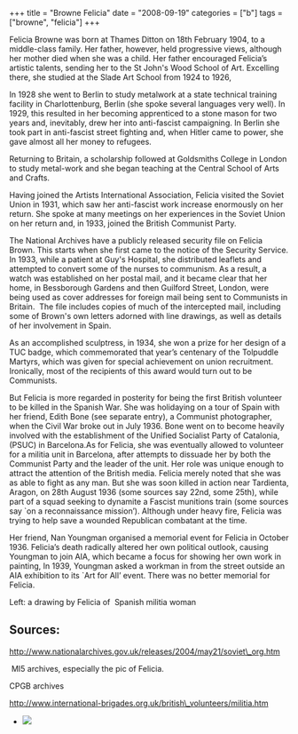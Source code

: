 +++
title = "Browne Felicia"
date = "2008-09-19"
categories = ["b"]
tags = ["browne", "felicia"]
+++

Felicia Browne was born at Thames Ditton on 18th February 1904, to a middle-class family. Her father, however, held progressive views, although her mother died when she was a child. Her father encouraged Felicia’s artistic talents, sending her to the St John's Wood School of Art. Excelling there, she studied at the Slade Art School from 1924 to 1926,

In 1928 she went to Berlin to study metalwork at a state technical training facility in Charlottenburg, Berlin (she spoke several languages very well). In 1929, this resulted in her becoming apprenticed to a stone mason for two years and, inevitably, drew her into anti-fascist campaigning. In Berlin she took part in anti-fascist street fighting and, when Hitler came to power, she gave almost all her money to refugees.

Returning to Britain, a scholarship followed at Goldsmiths College in London to study metal-work and she began teaching at the Central School of Arts and Crafts.

Having joined the Artists International Association, Felicia visited the Soviet Union in 1931, which saw her anti-fascist work increase enormously on her return. She spoke at many meetings on her experiences in the Soviet Union on her return and, in 1933, joined the British Communist Party.

The National Archives have a publicly released security file on Felicia Brown. This starts when she first came to the notice of the Security Service. In 1933, while a patient at Guy's Hospital, she distributed leaflets and attempted to convert some of the nurses to communism. As a result, a watch was established on her postal mail, and it became clear that her home, in Bessborough Gardens and then Guilford Street, London, were being used as cover addresses for foreign mail being sent to Communists in Britain.  The file includes copies of much of the intercepted mail, including some of Brown's own letters adorned with line drawings, as well as details of her involvement in Spain.

As an accomplished sculptress, in 1934, she won a prize for her design of a TUC badge, which commemorated that year’s centenary of the Tolpuddle Martyrs, which was given for special achievement on union recruitment. Ironically, most of the recipients of this award would turn out to be Communists.

But Felicia is more regarded in posterity for being the first British volunteer to be killed in the Spanish War. She was holidaying on a tour of Spain with her friend, Edith Bone (see separate entry), a Communist photographer, when the Civil War broke out in July 1936. Bone went on to become heavily involved with the establishment of the Unified Socialist Party of Catalonia, (PSUC) in Barcelona.As for Felicia, she was eventually allowed to volunteer for a militia unit in Barcelona, after attempts to dissuade her by both the Communist Party and the leader of the unit. Her role was unique enough to attract the attention of the British media. Felicia merely noted that she was as able to fight as any man. But she was soon killed in action near Tardienta, Aragon, on 28th August 1936 (some sources say 22nd, some 25th), while part of a squad seeking to dynamite a Fascist munitions train (some sources say \`on a reconnaissance mission’). Although under heavy fire, Felicia was trying to help save a wounded Republican combatant at the time.

Her friend, Nan Youngman organised a memorial event for Felicia in October 1936. Felicia’s death radically altered her own political outlook, causing Youngman to join AIA, which became a focus for showing her own work in painting, In 1939, Youngman asked a workman in from the street outside an AIA exhibition to its \`Art for All’ event. There was no better memorial for Felicia. 

Left: a drawing by Felicia of  Spanish militia woman 

## Sources:

http://www.nationalarchives.gov.uk/releases/2004/may21/soviet\_org.htm

 MI5 archives, especially the pic of Felicia.

CPGB archives

http://www.international-brigades.org.uk/british\_volunteers/militia.htm

- [![](https://grahamstevenson.me.uk/wp-content/uploads/2020/03/0DD2CC01-AC60-47DA-AE80-1D64C3BF51AC.jpeg)](https://grahamstevenson.me.uk/2008/09/19/felicia-browne/0dd2cc01-ac60-47da-ae80-1d64c3bf51ac/)

